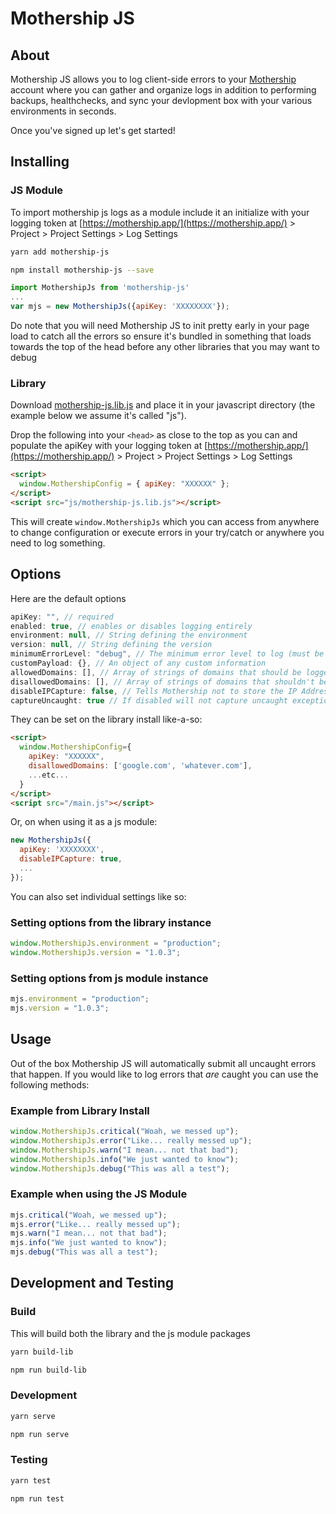 # Mothership JS

## About

Mothership JS allows you to log client-side errors to your [Mothership](https://mothership.app) account where you can gather and organize logs in addition to performing backups, healthchecks, and sync your devlopment box with your various environments in seconds.

Once you've signed up let's get started!

## Installing

### JS Module

To import mothership js logs as a module include it an initialize with your logging token at [https://mothership.app/](https://mothership.app/) > Project > Project Settings > Log Settings

```sh
yarn add mothership-js
```

```sh
npm install mothership-js --save
```

```js
import MothershipJs from 'mothership-js'
...
var mjs = new MothershipJs({apiKey: 'XXXXXXXX'});
```

Do note that you will need Mothership JS to init pretty early in your page load to catch all the errors so ensure it's bundled in something that loads towards the top of the head before any other libraries that you may want to debug

### Library

Download [mothership-js.lib.js](https://raw.githubusercontent.com/MothershipApp/mothership-js/master/library-dist/mothership-js.lib.js) and place it in your javascript directory (the example below we assume it's called "js").

Drop the following into your `<head>` as close to the top as you can and populate the apiKey with your logging token at [https://mothership.app/](https://mothership.app/) > Project > Project Settings > Log Settings

```html
<script>
  window.MothershipConfig = { apiKey: "XXXXXX" };
</script>
<script src="js/mothership-js.lib.js"></script>
```

This will create `window.MothershipJs` which you can access from anywhere to change configuration or execute errors in your try/catch or anywhere you need to log something.

## Options

Here are the default options

```js
apiKey: "", // required
enabled: true, // enables or disables logging entirely
environment: null, // String defining the environment
version: null, // String defining the version
minimumErrorLevel: "debug", // The minimum error level to log (must be at least "error" to capture uncaught exceptions)
customPayload: {}, // An object of any custom information
allowedDomains: [], // Array of strings of domains that should be logged
disallowedDomains: [], // Array of strings of domains that shouldn't be logged
disableIPCapture: false, // Tells Mothership not to store the IP Address of the client logging
captureUncaught: true // If disabled will not capture uncaught exceptions
```

They can be set on the library install like-a-so:

```html
<script>
  window.MothershipConfig={
    apiKey: "XXXXXX",
    disallowedDomains: ['google.com', 'whatever.com'],
    ...etc...
  }
</script>
<script src="/main.js"></script>
```

Or, on when using it as a js module:

```js
new MothershipJs({
  apiKey: 'XXXXXXXX',
  disableIPCapture: true,
  ...
});
```

You can also set individual settings like so:

### Setting options from the library instance

```js
window.MothershipJs.environment = "production";
window.MothershipJs.version = "1.0.3";
```

### Setting options from js module instance

```js
mjs.environment = "production";
mjs.version = "1.0.3";
```

## Usage

Out of the box Mothership JS will automatically submit all uncaught errors that happen. If you would like to log errors that _are_ caught you can use the following methods:

### Example from Library Install

```js
window.MothershipJs.critical("Woah, we messed up");
window.MothershipJs.error("Like... really messed up");
window.MothershipJs.warn("I mean... not that bad");
window.MothershipJs.info("We just wanted to know");
window.MothershipJs.debug("This was all a test");
```

### Example when using the JS Module

```js
mjs.critical("Woah, we messed up");
mjs.error("Like... really messed up");
mjs.warn("I mean... not that bad");
mjs.info("We just wanted to know");
mjs.debug("This was all a test");
```

## Development and Testing

### Build

This will build both the library and the js module packages

```sh
yarn build-lib
```

```sh
npm run build-lib
```

### Development

```sh
yarn serve
```

```sh
npm run serve
```

### Testing

```sh
yarn test
```

```sh
npm run test
```
